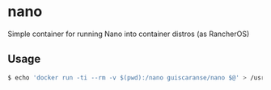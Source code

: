# nano
Simple container for running Nano into container distros (as RancherOS)

## Usage

```sh
$ echo 'docker run -ti --rm -v $(pwd):/nano guiscaranse/nano $@' > /usr/bin/nano && chmod +x /usr/bin/nano
```
